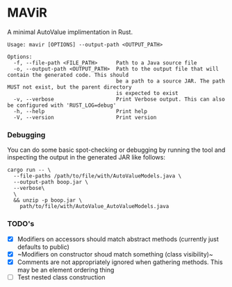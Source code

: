 # MAViR

A minimal AutoValue implimentation in Rust.

```text
Usage: mavir [OPTIONS] --output-path <OUTPUT_PATH>

Options:
  -f, --file-path <FILE_PATH>      Path to a Java source file
  -o, --output-path <OUTPUT_PATH>  Path to the output file that will contain the generated code. This should
                                   be a path to a source JAR. The path MUST not exist, but the parent directory
                                   is expected to exist
  -v, --verbose                    Print Verbose output. This can also be configured with 'RUST_LOG=debug'
  -h, --help                       Print help
  -V, --version                    Print version
```

### Debugging

You can do some basic spot-checking or debugging by running the tool and inspecting
the output in the generated JAR like follows:
```shell
cargo run -- \
  --file-paths /path/to/file/with/AutoValueModels.java \
  --output-path boop.jar \
  --verbose\
  \
  && unzip -p boop.jar \
    path/to/file/with/AutoValue_AutoValueModels.java
```

### TODO's

- [x] Modifiers on accessors should match abstract methods (currently just defaults to public)
- [x] ~Modifiers on constructor shoud match something (class visibility)~
- [x] Comments are not appropriately ignored when gathering methods.
      This may be an element ordering thing
- [ ] Test nested class construction
